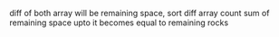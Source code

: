diff of both array will be remaining space,
sort diff array
count sum of remaining space upto it becomes equal to remaining rocks